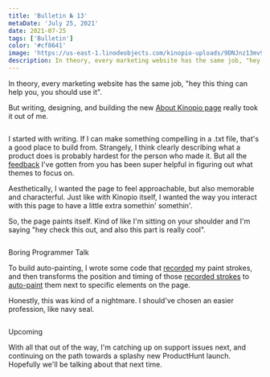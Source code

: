 ```yaml
---
title: 'Bulletin № 13'
metaDate: 'July 25, 2021'
date: 2021-07-25
tags: ['Bulletin']
color: '#cf8641'
image: 'https://us-east-1.linodeobjects.com/kinopio-uploads/9DNJnz13mv9CWvFg1tQFi/seal-1.jpg'
description: In theory, every marketing website has the same job, "hey this thing can help you, you should use it". But writing, designing, and building the new <About Kinopio page really took it out of me.
---
```


  <p>In theory, every marketing website has the same job, &quot;hey this thing can help you, you should use it&quot;. </p>

  <p>But writing, designing, and building the new <a href="https://help.kinopio.club/about">About Kinopio page</a> really took it out of me. </p>

  <p>
  <img src="https://us-east-1.linodeobjects.com/kinopio-uploads/34IMeFzF48Y9pYyqb9YzD/about-intro.png" alt="" />
  </p>

  <p>I started with writing. If I can make something compelling in a .txt file, that's a good place to build from. Strangely, I think clearly describing what a product does is probably hardest for the person who made it. But all the <a href="https://kinopio.club/ideas-for-growing-kinopio-WjASP_gR0dWatK1Avy_rJ">feedback</a> I've gotten from you has been super helpful in figuring out what themes to focus on.</p>

  <p>Aesthetically, I wanted the page to feel approachable, but also memorable and characterful. Just like with Kinopio itself, I wanted the way you interact with this page to have a little extra somethin' somethin'. </p>

  <p>So, the page paints itself. Kind of like I'm sitting on your shoulder and I'm saying &quot;hey check this out, and also this part is really cool&quot;.</p>

  <p>
  <img src="https://us-east-1.linodeobjects.com/kinopio-uploads/nzWO9f9n07XHgVEb8b1B-/auto-paint-example.gif" alt="" />
  </p>

  <p>
    <span class="badge info">Boring Programmer Talk</span>
  <p>

  <p>To build auto-painting, I wrote some code that <a href="https://github.com/kinopio-club/kinopio-help/blob/master/assets/js/magic-paint.js">recorded</a> my paint strokes, and then transforms the position and timing of those <a href="https://github.com/kinopio-club/kinopio-help/blob/master/assets/js/recorded-strokes.js">recorded strokes</a> to <a href="https://github.com/kinopio-club/kinopio-help/blob/master/assets/js/auto-paint.js">auto-paint</a> them next to specific elements on the page.</p>

  <p>Honestly, this was kind of a nightmare. I should've chosen an easier profession, like navy seal.</p>

  <p>
  <img src="https://us-east-1.linodeobjects.com/kinopio-uploads/9DNJnz13mv9CWvFg1tQFi/seal-1.jpg" alt="" />
  </p>

  <p>
  <span class="badge info">Upcoming</span>
  </p>

  <p>With all that out of the way, I'm catching up on support issues next, and continuing on the path towards a splashy new ProductHunt launch. Hopefully we'll be talking about that next time. </p>

  <p>
  <img src="https://us-east-1.linodeobjects.com/kinopio-uploads/A5B2QsckKWhkCt1jRf_yp/Untitled.gif" alt="" />
  </p>

